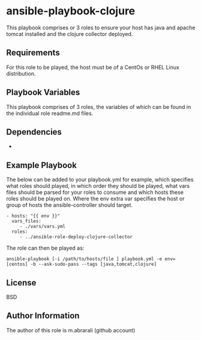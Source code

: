 ansible-playbook-clojure
========================

This playbook comprises or 3 roles to ensure your host has java and apache tomcat installed and the clojure collector deployed.

Requirements
------------

For this role to be played, the host must be of a CentOs or RHEL Linux distribution.

Playbook Variables
------------------

This playbook comprises of 3 roles, the variables of which can be found in the individual role readme.md files.

Dependencies
------------

-

Example Playbook
----------------

The below can be added to your playbook.yml for example, which specifies what roles should played, in which order they should be played, what vars files should be parsed for your roles to consume and which hosts these roles should be played on. Where the env extra var specifies the host or group of hosts the ansible-controller should target.

    - hosts: "{{ env }}"
      vars_files:
         - ./vars/vars.yml
      roles:
         - ../ansible-role-deploy-clojure-collector

The role can then be played as:

`ansible-playbook [-i /path/to/hosts/file ] playbook.yml -e env=[centos] -b --ask-sudo-pass --tags [java,tomcat,clojure]`

License
-------

BSD

Author Information
------------------

The author of this role is m.abrarali (github account)
